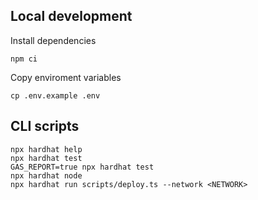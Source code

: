 ## Local development

Install dependencies

`npm ci`

Copy enviroment variables

`cp .env.example .env`

## CLI scripts

```shell
npx hardhat help
npx hardhat test
GAS_REPORT=true npx hardhat test
npx hardhat node
npx hardhat run scripts/deploy.ts --network <NETWORK>
```
